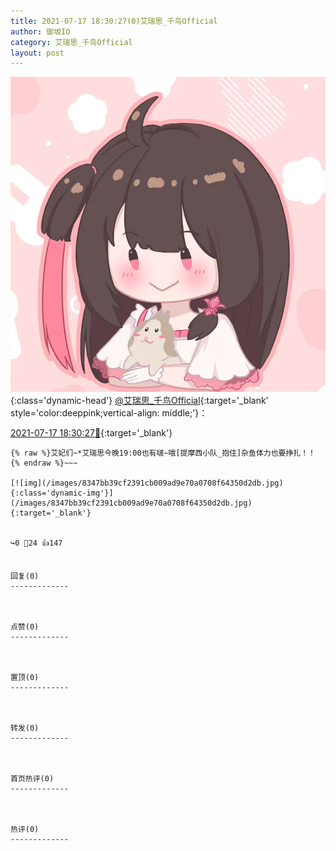 ```yaml
---
title: 2021-07-17 18:30:27(0)艾瑞思_千鸟Official
author: 御坂IO
category: 艾瑞思_千鸟Official
layout: post
---
```


![img](/images/7e08840c56f251de28bdf766b647bd5fe9a5d50a.jpg){:class='dynamic-head'}
[@艾瑞思_千鸟Official](https://space.bilibili.com/1090010845/dynamic){:target='_blank' style='color:deeppink;vertical-align: middle;'}：

[2021-07-17 18:30:27🔗](https://t.bilibili.com/548378963342351990){:target='_blank'}

~~~
{% raw %}艾妃们~*艾瑞思今晚19:00也有啵~哦[提摩西小队_抱住]杂鱼体力也要挣扎！！
{% endraw %}~~~

[![img](/images/8347bb39cf2391cb009ad9e70a0708f64350d2db.jpg){:class='dynamic-img'}](/images/8347bb39cf2391cb009ad9e70a0708f64350d2db.jpg){:target='_blank'}


↪️0 💬24 👍147


回复(0)
-------------



点赞(0)
-------------



置顶(0)
-------------



转发(0)
-------------



首页热评(0)
-------------



热评(0)
-------------



